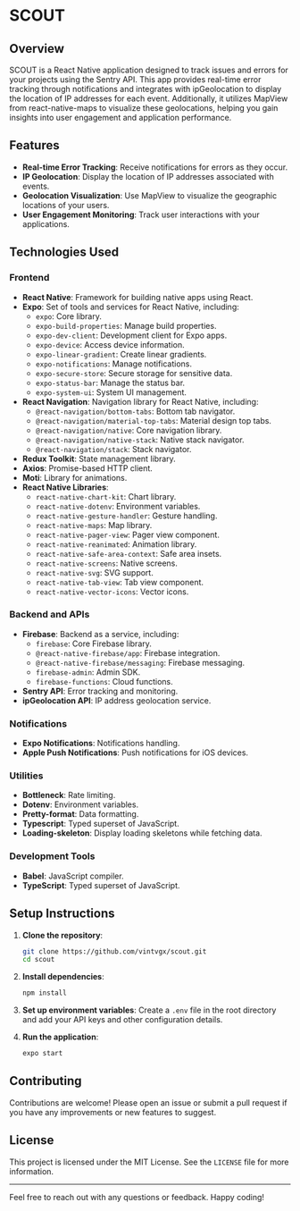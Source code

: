 # SCOUT

## Overview

SCOUT is a React Native application designed to track issues and errors for your projects using the Sentry API. This app provides real-time error tracking through notifications and integrates with ipGeolocation to display the location of IP addresses for each event. Additionally, it utilizes MapView from react-native-maps to visualize these geolocations, helping you gain insights into user engagement and application performance.

## Features

- **Real-time Error Tracking**: Receive notifications for errors as they occur.
- **IP Geolocation**: Display the location of IP addresses associated with events.
- **Geolocation Visualization**: Use MapView to visualize the geographic locations of your users.
- **User Engagement Monitoring**: Track user interactions with your applications.

## Technologies Used

### Frontend

- **React Native**: Framework for building native apps using React.
- **Expo**: Set of tools and services for React Native, including:
  - `expo`: Core library.
  - `expo-build-properties`: Manage build properties.
  - `expo-dev-client`: Development client for Expo apps.
  - `expo-device`: Access device information.
  - `expo-linear-gradient`: Create linear gradients.
  - `expo-notifications`: Manage notifications.
  - `expo-secure-store`: Secure storage for sensitive data.
  - `expo-status-bar`: Manage the status bar.
  - `expo-system-ui`: System UI management.
- **React Navigation**: Navigation library for React Native, including:
  - `@react-navigation/bottom-tabs`: Bottom tab navigator.
  - `@react-navigation/material-top-tabs`: Material design top tabs.
  - `@react-navigation/native`: Core navigation library.
  - `@react-navigation/native-stack`: Native stack navigator.
  - `@react-navigation/stack`: Stack navigator.
- **Redux Toolkit**: State management library.
- **Axios**: Promise-based HTTP client.
- **Moti**: Library for animations.
- **React Native Libraries**:
  - `react-native-chart-kit`: Chart library.
  - `react-native-dotenv`: Environment variables.
  - `react-native-gesture-handler`: Gesture handling.
  - `react-native-maps`: Map library.
  - `react-native-pager-view`: Pager view component.
  - `react-native-reanimated`: Animation library.
  - `react-native-safe-area-context`: Safe area insets.
  - `react-native-screens`: Native screens.
  - `react-native-svg`: SVG support.
  - `react-native-tab-view`: Tab view component.
  - `react-native-vector-icons`: Vector icons.

### Backend and APIs

- **Firebase**: Backend as a service, including:
  - `firebase`: Core Firebase library.
  - `@react-native-firebase/app`: Firebase integration.
  - `@react-native-firebase/messaging`: Firebase messaging.
  - `firebase-admin`: Admin SDK.
  - `firebase-functions`: Cloud functions.
- **Sentry API**: Error tracking and monitoring.
- **ipGeolocation API**: IP address geolocation service.

### Notifications

- **Expo Notifications**: Notifications handling.
- **Apple Push Notifications**: Push notifications for iOS devices.

### Utilities

- **Bottleneck**: Rate limiting.
- **Dotenv**: Environment variables.
- **Pretty-format**: Data formatting.
- **Typescript**: Typed superset of JavaScript.
- **Loading-skeleton**: Display loading skeletons while fetching data.

### Development Tools

- **Babel**: JavaScript compiler.
- **TypeScript**: Typed superset of JavaScript.

## Setup Instructions

1. **Clone the repository**:

   ```bash
   git clone https://github.com/vintvgx/scout.git
   cd scout
   ```

2. **Install dependencies**:

   ```bash
   npm install
   ```

3. **Set up environment variables**:
   Create a `.env` file in the root directory and add your API keys and other configuration details.

4. **Run the application**:
   ```bash
   expo start
   ```

## Contributing

Contributions are welcome! Please open an issue or submit a pull request if you have any improvements or new features to suggest.

## License

This project is licensed under the MIT License. See the `LICENSE` file for more information.

---

Feel free to reach out with any questions or feedback. Happy coding!

